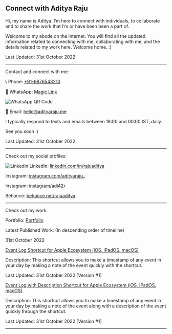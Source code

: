 ## Connect with Aditya Raju
Hi, my name is Aditya. I’m here to connect with individuals, to collaborate and to share the work that I’m or have been been a part of.

Welcome to my abode on the internet. You will find all the updated information related to connecting with me, collaborating with me, and the details related to my work here. Welcome home. :)

Last Updated: 31st October 2022

- - -

Contact and connect with me:

📞 Phone: [+91-9876543210](tel:9876543210)

💬 WhatsApp: [Magic Link](https://wa.me/qr/NGPNCXQF276OL1)

![WhatsApp QR Code](https://user-images.githubusercontent.com/101379574/198308796-695b71e7-08aa-4238-b42e-75d166fa6dcc.jpeg)

📧 Email: [hello@adityaraju.me](mailto:hello@adityaraju.me)

I typically respond to texts and emails between 19:00 and 00:00 IST, daily.

See you soon :)

Last Updated: 31st October 2022

- - -

Check out my social profiles:

![Linkedin](https://i.stack.imgur.com/gVE0j.png) LinkedIn: [linkedin.com/in/rajuaditya](https://www.linkedin.com/in/rajuaditya)

Instagram: [instagram.com/adityaraju_](https://www.instagram.com/adityaraju_)

Instagram: [instagram/adi42r](https://www.instagram.com/adi42r)

Behance: [behance.net/rajuaditya](https://www.behance.net/rajuaditya)

- - - 

Check out my work:

Portfolio: [Portfolio](#)

Latest Published Work: (In descending order of timeline)

31st October 2022

[Event Log Shortcut for Apple Ecosystem (iOS, iPadOS, macOS)](https://www.icloud.com/shortcuts/4a3a3a0e7e294b03a3ae1d695ff4a5a0)

Description: This shortcut allows you to make a timestamp of any event in your day by making a note of the event quickly with the shortcut.

Last Updated: 31st October 2022 [Version #1]

[Event Log with Description Shortcut for Apple Ecosystem (iOS, iPadOS, macOS)](https://www.icloud.com/shortcuts/394c2d79aad445d8a09750b63cec5cc5)

Description: This shortcut allows you to make a timestamp of any event in your day by making a note of the event along with a description of the event quickly through the shortcut.

Last Updated: 31st October 2022 [Version #1]

- - - 